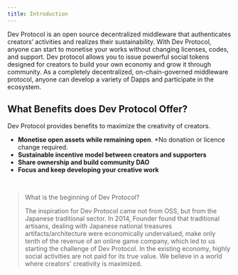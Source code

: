 ```yaml
---
title: Introduction
---
```


Dev Protocol is an open source decentralized middleware that authenticates creators’ activities and realizes their sustainability. With Dev Protocol, anyone can start to monetise your works without changing licenses, codes, and support. Dev protocol allows you to issue powerful social tokens designed for creators to build your own economy and grow it through community. As a completely decentralized, on-chain-governed middleware protocol, anyone can develop a variety of Dapps and participate in the ecosystem.

## What Benefits does Dev Protocol Offer?

Dev Protocol provides benefits to maximize the creativity of creators.

- **Monetise open assets while remaining open**. \*No donation or licence change required.
- **Sustainable incentive model between creators and supporters**
- **Share ownership and build community DAO**
- **Focus and keep developing your creative work**

<br/>

> What is the beginning of Dev Protocol?
>
> The inspiration for Dev Protocol came not from OSS, but from the Japanese traditional sector. In 2014, Founder found that traditional artisans, dealing with Japanese national treasures artifacts/architecture were economically undervalued, make only tenth of the revenue of an online game company, which led to us starting the challenge of Dev Protocol.
> In the existing economy, highly social activities are not paid for its true value. We believe in a world where creators' creativity is maximized.
